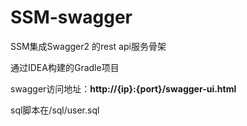 # SSM-swagger
SSM集成Swagger2 的rest api服务骨架

通过IDEA构建的Gradle项目

swagger访问地址：<strong>http://{ip}:{port}/swagger-ui.html</strong>

sql脚本在/sql/user.sql
